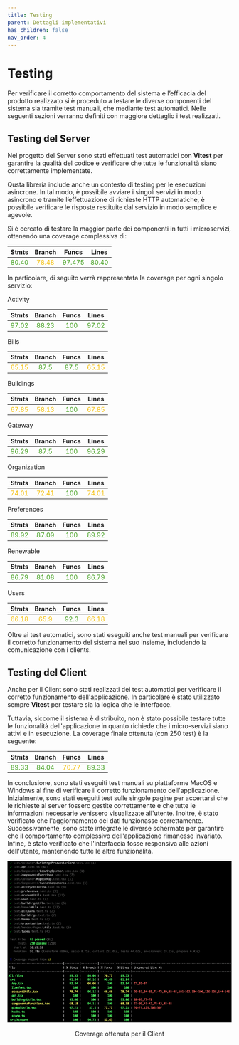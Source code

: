 ```yaml
---
title: Testing
parent: Dettagli implementativi
has_children: false
nav_order: 4
---
```


# Testing

Per verificare il corretto comportamento del sistema e l’efficacia del prodotto realizzato si è proceduto a testare le diverse componenti del sistema sia tramite test manuali, che mediante test automatici. Nelle seguenti sezioni verranno definiti con maggiore dettaglio i test realizzati.

## Testing del Server

Nel progetto del Server sono stati effettuati test automatici con **Vitest** per garantire la qualità del codice e verificare che tutte le funzionalità siano correttamente implementate. 

Qusta libreria include anche un contesto di testing per le esecuzioni asincrone. In tal modo, è possibile avviare i singoli servizi in modo asincrono e tramite l’effettuazione di richieste HTTP automatiche, è possibile verificare le risposte restituite dal servizio in modo semplice e agevole. 

Si è cercato di testare la maggior parte dei componenti in tutti i microservizi, ottenendo una coverage complessiva di: 

| Stmts | Branch | Funcs | Lines |
| :---: | :---: | :---: | :---: |
| <span style="color:#3c9d17">80.40</span> | <span style="color:#f4bd01">78.48</span> | <span style="color:#3c9d17">97.475 | <span style="color:#3c9d17">80.40</span> |

In particolare, di seguito verrà rappresentata la coverage per ogni singolo servizio:

Activity

| Stmts | Branch | Funcs | Lines |
| :---: | :---: | :---: | :---: |
| <span style="color:#3c9d17">97.02</span> | <span style="color:#3c9d17">88.23</span> | <span style="color:#3c9d17">100 | <span style="color:#3c9d17">97.02</span> |

Bills

| Stmts | Branch | Funcs | Lines |
| :---: | :---: | :---: | :---: |
| <span style="color:#f4bd01">65.15</span> | <span style="color:#3c9d17">87.5</span> | <span style="color:#3c9d17">87.5 | <span style="color:#f4bd01">65.15</span> |

Buildings

| Stmts | Branch | Funcs | Lines |
| :---: | :---: | :---: | :---: |
| <span style="color:#f4bd01">67.85</span> | <span style="color:#f4bd01">58.13</span> | <span style="color:#3c9d17">100 | <span style="color:#f4bd01">67.85</span> |

Gateway

| Stmts | Branch | Funcs | Lines |
| :---: | :---: | :---: | :---: |
| <span style="color:#3c9d17">96.29</span> | <span style="color:#3c9d17">87.5</span> | <span style="color:#3c9d17">100 | <span style="color:#3c9d17">96.29</span> |

Organization

| Stmts | Branch | Funcs | Lines |
| :---: | :---: | :---: | :---: |
| <span style="color:#f4bd01">74.01</span> | <span style="color:#f4bd01">72.41</span> | <span style="color:#3c9d17">100 | <span style="color:#f4bd01">74.01</span> |

Preferences

| Stmts | Branch | Funcs | Lines |
| :---: | :---: | :---: | :---: |
| <span style="color:#3c9d17">89.92</span> | <span style="color:#3c9d17">87.09</span> | <span style="color:#3c9d17">100 | <span style="color:#3c9d17">89.92</span> |

Renewable

| Stmts | Branch | Funcs | Lines |
| :---: | :---: | :---: | :---: |
| <span style="color:#3c9d17">86.79</span> | <span style="color:#3c9d17">81.08</span> | <span style="color:#3c9d17">100 | <span style="color:#3c9d17">86.79</span> |

Users

| Stmts | Branch | Funcs | Lines |
| :---: | :---: | :---: | :---: |
| <span style="color:#f4bd01">66.18</span> | <span style="color:#f4bd01">65.9</span> | <span style="color:#3c9d17">92.3 | <span style="color:#f4bd01">66.18</span> |


Oltre ai test automatici, sono stati eseguiti anche test manuali per verificare il corretto funzionamento del sistema nel suo insieme, includendo la comunicazione con i clients.

## Testing del Client

Anche per il Client sono stati realizzati dei test automatici per verificare il corretto funzionamento dell'applicazione. In particolare è stato utilizzato sempre **Vitest** per testare sia la logica che le interfacce.

Tuttavia, siccome il sistema è distribuito, non è stato possibile testare tutte le funzionalità dell'applicazione in quanto richiede che i micro-servizi siano attivi e in esecuzione. La coverage finale ottenuta (con 250 test) è la seguente:

| Stmts | Branch | Funcs | Lines |
| :---: | :---: | :---: | :---: |
| <span style="color:#3c9d17">89.33</span> | <span style="color:#3c9d17">84.04</span> | <span style="color:#f4bd01">70.77 | <span style="color:#3c9d17">89.33</span> |

In conclusione, sono stati eseguiti test manuali su piattaforme MacOS e Windows al fine di verificare il corretto funzionamento dell'applicazione. Inizialmente, sono stati eseguiti test sulle singole pagine per accertarsi che le richieste al server fossero gestite correttamente e che tutte le informazioni necessarie venissero visualizzate all'utente. Inoltre, è stato verificato che l'aggiornamento dei dati funzionasse correttamente. Successivamente, sono state integrate le diverse schermate per garantire che il comportamento complessivo dell'applicazione rimanesse invariato. Infine, è stato verificato che l'interfaccia fosse responsiva alle azioni dell'utente, mantenendo tutte le altre funzionalità.

<div align="center">
<img src="img/coverageUI.png" alt="coverage client" id="fig2">
 <p align="center">Coverage ottenuta per il Client</p>
</div>
